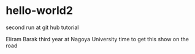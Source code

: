 # hello-world2
second run at git hub tutorial

Eliram Barak 
third year at Nagoya University 
time to get this show on the road
